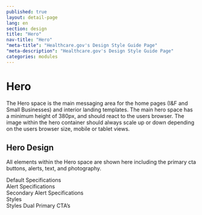```yaml
---
published: true
layout: detail-page
lang: en
section: design
title: "Hero"
nav-title: "Hero"
"meta-title": "Healthcare.gov's Design Style Guide Page"
"meta-description": "Healthcare.gov's Design Style Guide Page"
categories: modules
---
```


# Hero

The Hero space is the main messaging area for the home pages (I&F and Small Businesses) and interior landing templates. The main hero space has a minimum height of 380px, and should react to the users browser. The image within the hero container should always scale up or down depending on the users browser size, mobile or tablet views.

<div class="hr"></div>

## Hero Design

All elements within the Hero space are shown here including the primary cta buttons, alerts, text, and photography.

<div class="caption">Default Specifications</div>
<img class="full" src="{{site.baseurl}}/images/design/modules/hero/1_Hero1.png" alt=""/>

<div class="caption">Alert Specifications</div>
<img class="full" src="{{site.baseurl}}/images/design/modules/hero/2_HeroAlert.png" alt=""/>

<div class="caption">Secondary Alert Specifications</div>
<img class="full" src="{{site.baseurl}}/images/design/modules/hero/3_SecondaryAlert.png" alt=""/>

<div class="caption">Styles</div>
<img class="full" src="{{site.baseurl}}/images/design/modules/hero/4_Styles.png" alt=""/>

<div class="caption">Styles Dual Primary CTA’s</div>
<img class="full" src="{{site.baseurl}}/images/design/modules/hero/5_DualCTAs.png" alt=""/>
